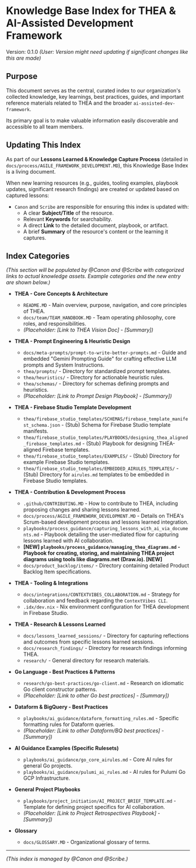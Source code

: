 # Knowledge Base Index for THEA & AI-Assisted Development Framework

Version: 0.1.0 *(User: Version might need updating if significant changes like this are made)*

## Purpose

This document serves as the central, curated index to our organization's collected knowledge, key learnings, best practices, guides, and important reference materials related to THEA and the broader `ai-assisted-dev-framework`.

Its primary goal is to make valuable information easily discoverable and accessible to all team members.

## Updating This Index

As part of our **Lessons Learned & Knowledge Capture Process** (detailed in `docs/process/AGILE_FRAMEWORK_DEVELOPMENT.MD`), this Knowledge Base Index is a living document.

When new learning resources (e.g., guides, tooling examples, playbook updates, significant research findings) are created or updated based on captured lessons:

* `Canon` and `Scribe` are responsible for ensuring this index is updated with:
  * A clear **Subject/Title** of the resource.
  * Relevant **Keywords** for searchability.
  * A direct **Link** to the detailed document, playbook, or artifact.
  * A brief **Summary** of the resource's content or the learning it captures.

## Index Categories

*(This section will be populated by @Canon and @Scribe with categorized links to actual knowledge assets. Example categories and the new entry are shown below.)*

* **THEA - Core Concepts & Architecture**
  * `README.MD` - Main overview, purpose, navigation, and core principles of THEA.
  * `docs/team/TEAM_HANDBOOK.MD` - Team operating philosophy, core roles, and responsibilities.
  * *(Placeholder: [Link to THEA Vision Doc] - [Summary])*

* **THEA - Prompt Engineering & Heuristic Design**
  * `docs/meta-prompts/prompt-to-write-better-prompts.md` - Guide and embedded "Gemini Prompting Guide" for crafting effective LLM prompts and System Instructions.
  * `thea/prompts/` - Directory for standardized prompt templates.
  * `thea/heuristics/` - Directory for actionable heuristic rules.
  * `thea/schemas/` - Directory for schemas defining prompts and heuristics.
  * *(Placeholder: [Link to Prompt Design Playbook] - [Summary])*

* **THEA - Firebase Studio Template Development**
  * `thea/firebase_studio_templates/SCHEMAS/firebase_template_manifest_schema.json` - (Stub) Schema for Firebase Studio template manifests.
  * `thea/firebase_studio_templates/PLAYBOOKS/designing_thea_aligned_firebase_templates.md` - (Stub) Playbook for designing THEA-aligned Firebase templates.
  * `thea/firebase_studio_templates/EXAMPLES/` - (Stub) Directory for example Firebase Studio templates.
  * `thea/firebase_studio_templates/EMBEDDED_AIRULES_TEMPLATES/` - (Stub) Directory for `airules.md` templates to be embedded in Firebase Studio templates.

* **THEA - Contribution & Development Process**
  * `.github/CONTRIBUTING.MD` - How to contribute to THEA, including proposing changes and sharing lessons learned.
  * `docs/process/AGILE_FRAMEWORK_DEVELOPMENT.MD` - Details on THEA's Scrum-based development process and lessons learned integration.
  * `playbooks/process_guidance/capturing_lessons_with_ai_via_documents.md` - Playbook detailing the user-mediated flow for capturing lessons learned with AI collaboration.
  * **[NEW] `playbooks/process_guidance/managing_thea_diagrams.md` - Playbook for creating, storing, and maintaining THEA project diagrams using tools like diagrams.net (Draw.io). [NEW]**
  * `docs/product_backlog/items/` - Directory containing detailed Product Backlog Item specifications.

* **THEA - Tooling & Integrations**
  * `docs/integrations/CONTEXTVIBES_COLLABORATION.md` - Strategy for collaboration and feedback regarding the `ContextVibes CLI`.
  * `.idx/dev.nix` - Nix environment configuration for THEA development in Firebase Studio.

* **THEA - Research & Lessons Learned**
  * `docs/lessons_learned_sessions/` - Directory for capturing reflections and outcomes from specific lessons learned sessions.
  * `docs/research_findings/` - Directory for research findings informing THEA.
  * `research/` - General directory for research materials.

* **Go Language - Best Practices & Patterns**
  * `research/go-best-practices/go-client.md` - Research on idiomatic Go client constructor patterns.
  * *(Placeholder: [Link to other Go best practices] - [Summary])*

* **Dataform & BigQuery - Best Practices**
  * `playbooks/ai_guidance/dataform_formatting_rules.md` - Specific formatting rules for Dataform queries.
  * *(Placeholder: [Link to other Dataform/BQ best practices] - [Summary])*

* **AI Guidance Examples (Specific Rulesets)**
  * `playbooks/ai_guidance/go_core_airules.md` - Core AI rules for general Go projects.
  * `playbooks/ai_guidance/pulumi_ai_rules.md` - AI rules for Pulumi Go GCP Infrastructure.

* **General Project Playbooks**
    * `playbooks/project_initiation/AI_PROJECT_BRIEF_TEMPLATE.md` - Template for defining project specifics for AI collaboration.
    * *(Placeholder: [Link to Project Retrospectives Playbook] - [Summary])*

* **Glossary**
  * `docs/GLOSSARY.MD` - Organizational glossary of terms.

---
*(This index is managed by @Canon and @Scribe.)*